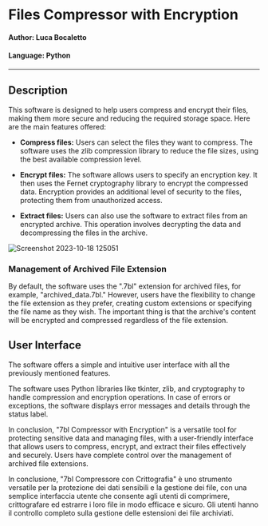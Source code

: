 # Files Compressor with Encryption

#### Author: Luca Bocaletto
#### Language: Python

----
## Description

This software is designed to help users compress and encrypt their files, making them more secure and reducing the required storage space. Here are the main features offered:

- **Compress files:** Users can select the files they want to compress. The software uses the zlib compression library to reduce the file sizes, using the best available compression level.

- **Encrypt files:** The software allows users to specify an encryption key. It then uses the Fernet cryptography library to encrypt the compressed data. Encryption provides an additional level of security to the files, protecting them from unauthorized access.

- **Extract files:** Users can also use the software to extract files from an encrypted archive. This operation involves decrypting the data and decompressing the files in the archive.

![Screenshot 2023-10-18 125051](https://github.com/elektronoide/7bl-Compressor-Encryption/assets/134635227/90a088c6-4786-47f9-a6f3-5d782186da04)

### Management of Archived File Extension

By default, the software uses the ".7bl" extension for archived files, for example, "archived_data.7bl." However, users have the flexibility to change the file extension as they prefer, creating custom extensions or specifying the file name as they wish. The important thing is that the archive's content will be encrypted and compressed regardless of the file extension.

## User Interface

The software offers a simple and intuitive user interface with all the previously mentioned features.

The software uses Python libraries like tkinter, zlib, and cryptography to handle compression and encryption operations. In case of errors or exceptions, the software displays error messages and details through the status label.

In conclusion, "7bl Compressor with Encryption" is a versatile tool for protecting sensitive data and managing files, with a user-friendly interface that allows users to compress, encrypt, and extract their files effectively and securely. Users have complete control over the management of archived file extensions.

In conclusione, "7bl Compressore con Crittografia" è uno strumento versatile per la protezione dei dati sensibili e la gestione dei file, con una semplice interfaccia utente che consente agli utenti di comprimere, crittografare ed estrarre i loro file in modo efficace e sicuro. Gli utenti hanno il controllo completo sulla gestione delle estensioni dei file archiviati.
